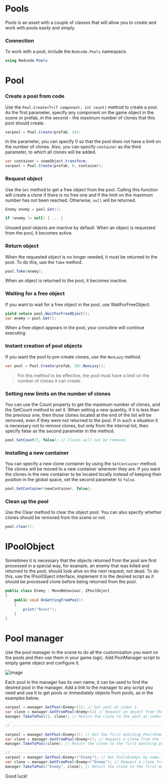 # Pools
Pools is an asset with a couple of classes that will allow you to create and work with pools easily and simply.

### Connection
To work with a pool, include the `Redcode.Pools` namespace.
```C#
using Redcode.Pools
```

# Pool
### Create a pool from code
Use the `Pool.Create<T>(T component, int count)` method to create a pool. As the first parameter, specify any component on the game object in the scene or prefab,
in the second - the maximum number of clones that this pool should create.
```C#
varpool = Pool.Create(prefab, 10);
```

In the parameter, you can specify 0 so that the pool does not have a limit on the number of clones. Also, you can specify `container` as the third parameter,
to which all clones will be added.
```C#
var container = someObject.transform;
varpool = Pool.Create(prefab, 0, container);
```

### Request object
Use the `Get` method to get a free object from the pool. Calling this function will create a clone if there is no free one and if the limit on the maximum number has not been reached.
Otherwise, `null` will be returned.
```C#
Enemy enemy = pool.Get();

if (enemy != null) { ... }
```

Unused pool objects are inactive by default. When an object is requested from the pool, it becomes active.

### Return object
When the requested object is no longer needed, it must be returned to the pool. To do this, use the `Take` method.
```C#
pool.Take(enemy);
```

When an object is returned to the pool, it becomes inactive.

### Waiting for a free object
If you want to wait for a free object in the pool, use WaitForFreeObject.
```C#
yield return pool.WaitForFreeObject();
var enemy = pool.Get();
```

When a free object appears in the pool, your coroutine will continue executing.

### Instant creation of pool objects
If you want the pool to pre-create clones, use the `NonLazy` method.
```C#
var pool = Pool.Create(prefab, 10).NonLazy();
```

> For this method to be effective, the pool must have a limit on the number of clones it can create.

### Setting new limits on the number of clones
You can use the Count property to get the maximum number of clones, and the SetCount method to set it. When setting a new quantity,
if it is less than the previous one, then those clones located at the end of the list will be removed, even if they were not returned to the pool.
If in such a situation it is necessary not to remove clones, but only from the internal list, then specify false as the second parameter in the method.
```C#
pool.SetCount(5, false); // Clones will not be removed.
```

### Installing a new container
You can specify a new clone container by using the `SetContainer` method. The clones will be moved to a new container wherever they are.
If you want the clones in the new container to be located locally instead of keeping their position in the global space, set the second parameter to `false`.
```C#
pool.SetContainer(newContainer, false);
```

### Clean up the pool
Use the Clear method to clear the object pool. You can also specify whether clones should be removed from the scene or not.
```C#
pool.clear();
```

# IPoolObject
Sometimes it is necessary that the objects returned from the pool are first processed in a special way, for example, an enemy that was killed and returned to the pool,
should look alive on the next request, not dead. To do this, use the IPoolObject interface, implement it in the desired script as it should be processed
clone before being returned from the pool.
```C#
public class Enemy : MonoBehaviour, IPoolObject
{
    public void OnGettingFromPool()
    {
        print("Reset");
    }
}
```

# Pool manager
Use the pool manager in the scene to do all the customization you want on the pools and then use them in your game logic. Add PoolManager script to empty
game object and configure it. 

![image](https://user-images.githubusercontent.com/5365111/185308746-d82cec87-34de-4644-a788-8377698d3339.png)

Each pool in the manager has its own name, it can be used to find the desired pool in the manager. Add a link to the manager to any script you need and use it to get pools or immediately objects from pools, as in the examples below.
```C#
varpool = manager.GetPool<Enemy>(1); // Get pool at index 1.
var clone = manager.GetFromPool<Enemy>(1) // Request an object from the pool at index 1.
manager.TakeToPool(1, clone); // Return the clone to the pool at index 1.

// ------------------------------------------------ ----------------------------------

varpool = manager.GetPool<Enemy>(); // Get the first matching Pool<Enemy> from the list.
var clone = manager.GetFromPool<Enemy>(); // Request a clone from the first matching pool Pool<Enemy>().
manager.TakeToPool(clone); // Return the clone to the first matching pool at index 1.

// ------------------------------------------------ ----------------------------------
varpool = manager.GetPool<Enemy>("Enemy"); // Get Pool<Enemy> by name.
var clone = manager.GetFromPool<Enemy>("Enemy"); // Request a clone from Pool<Enemy>() by name.
manager.TakeToPool("Enemy", clone); // Return the clone to the first matching pool with the name.
```

Good luck!
